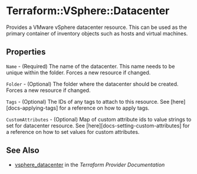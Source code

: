 # Terraform::VSphere::Datacenter

Provides a VMware vSphere datacenter resource. This can be used as the primary
container of inventory objects such as hosts and virtual machines.

## Properties

`Name` - (Required) The name of the datacenter. This name needs to be unique
within the folder. Forces a new resource if changed.

`Folder` - (Optional) The folder where the datacenter should be created.
Forces a new resource if changed.

`Tags` - (Optional) The IDs of any tags to attach to this resource. See
[here][docs-applying-tags] for a reference on how to apply tags.

`CustomAttributes` - (Optional) Map of custom attribute ids to value
strings to set for datacenter resource. See
[here][docs-setting-custom-attributes] for a reference on how to set values
for custom attributes.


## See Also

* [vsphere_datacenter](https://www.terraform.io/docs/providers/vsphere/r/datacenter.html) in the _Terraform Provider Documentation_